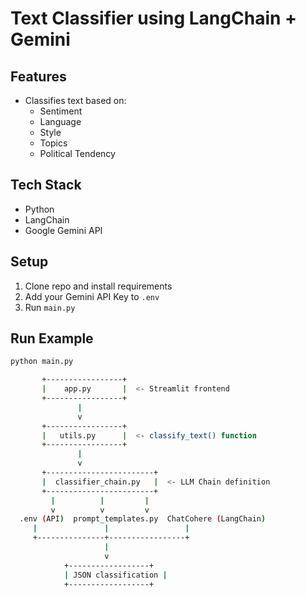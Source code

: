# Text Classifier using LangChain + Gemini

## Features
- Classifies text based on:
  - Sentiment
  - Language
  - Style
  - Topics
  - Political Tendency

## Tech Stack
- Python
- LangChain
- Google Gemini API

## Setup
1. Clone repo and install requirements
2. Add your Gemini API Key to `.env`
3. Run `main.py`

## Run Example
```bash
python main.py

       +-----------------+
       |    app.py       |  <- Streamlit frontend
       +-----------------+
               |
               v
       +-----------------+
       |   utils.py      |  <- classify_text() function
       +-----------------+
               |
               v
       +------------------------+
       |  classifier_chain.py   |  <- LLM Chain definition
       +------------------------+
         |          |         |
         v          v         v
  .env (API)  prompt_templates.py  ChatCohere (LangChain)
     |               |                 |
     +---------------+-----------------+
                     |
                     v
            +------------------+
            | JSON classification |
            +------------------+

